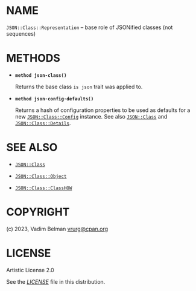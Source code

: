 # NAME

`JSON::Class::Representation` – base role of JSONified classes (not sequences)

# METHODS

  - **`method json-class()`**
    
    Returns the base class `is json` trait was applied to.

  - **`method json-config-defaults()`**
    
    Returns a hash of configuration properties to be used as defaults for a new [`JSON::Class::Config`](Config.md) instance. See also [`JSON::Class`](../Class.md) and [`JSON::Class::Details`](Details.md).

# SEE ALSO

  - [`JSON::Class`](../Class.md)

  - [`JSON::Class::Object`](Object.md)

  - [`JSON::Class::ClassHOW`](ClassHOW.md)

# COPYRIGHT

(c) 2023, Vadim Belman <vrurg@cpan.org>

# LICENSE

Artistic License 2.0

See the [*LICENSE*](../../../../LICENSE) file in this distribution.
